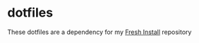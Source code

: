 # dotfiles

These dotfiles are a dependency for my [Fresh Install](https://github.com/Integralist/Fresh-Install/) repository
